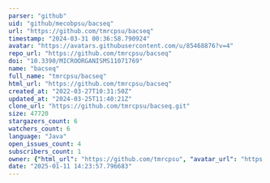 ```yaml
---
parser: "github"
uid: "github/mecobpsu/bacseq"
url: "https://github.com/tmrcpsu/bacseq"
timestamp: "2024-03-31 00:36:58.790924"
avatar: "https://avatars.githubusercontent.com/u/85468876?v=4"
repo_url: "https://github.com/tmrcpsu/bacseq"
doi: "10.3390/MICROORGANISMS11071769"
name: "bacseq"
full_name: "tmrcpsu/bacseq"
html_url: "https://github.com/tmrcpsu/bacseq"
created_at: "2022-03-27T10:31:50Z"
updated_at: "2024-03-25T11:40:21Z"
clone_url: "https://github.com/tmrcpsu/bacseq.git"
size: 47720
stargazers_count: 6
watchers_count: 6
language: "Java"
open_issues_count: 4
subscribers_count: 1
owner: {"html_url": "https://github.com/tmrcpsu", "avatar_url": "https://avatars.githubusercontent.com/u/85468876?v=4", "login": "tmrcpsu", "type": "User"}
date: "2025-01-11 14:23:57.796683"
---
```

